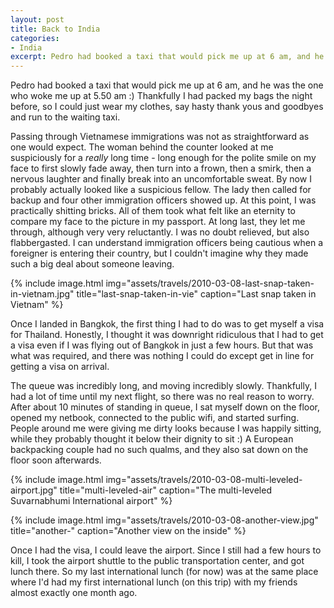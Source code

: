 ```yaml
---
layout: post
title: Back to India
categories:
- India
excerpt: Pedro had booked a taxi that would pick me up at 6 am, and he was the one who woke me up at 5.50 am :) Thankfully I had packed my bags the night before, so I could just wear my clothes, say hasty thank yous and goodbyes and run to the waiting taxi.
---
```


Pedro had booked a taxi that would pick me up at 6 am, and he was the one who
woke me up at 5.50 am :) Thankfully I had packed my bags the night before, so I
could just wear my clothes, say hasty thank yous and goodbyes and run to the
waiting taxi.

Passing through Vietnamese immigrations was not as straightforward as one would
expect. The woman behind the counter looked at me suspiciously for a _really_
long time - long enough for the polite smile on my face to first slowly fade
away, then turn into a frown, then a smirk, then a nervous laughter and finally
break into an uncomfortable sweat. By now I probably actually looked like a
suspicious fellow. The lady then called for backup and four other immigration
officers showed up. At this point, I was practically shitting bricks. All of
them took what felt like an eternity to compare my face to the picture in my
passport. At long last, they let me through, although very very reluctantly. I
was no doubt relieved, but also flabbergasted. I can understand immigration
officers being cautious when a foreigner is entering their country, but I
couldn't imagine why they made such a big deal about someone leaving.

{% include image.html
    img="assets/travels/2010-03-08-last-snap-taken-in-vietnam.jpg"
    title="last-snap-taken-in-vie"
    caption="Last snap taken in Vietnam" %}

Once I landed in Bangkok, the first thing I had to do was to get myself a visa
for Thailand. Honestly, I thought it was downright ridiculous that I had to get
a visa even if I was flying out of Bangkok in just a few hours. But that was
what was required, and there was nothing I could do except get in line for
getting a visa on arrival.

The queue was incredibly long, and moving incredibly slowly. Thankfully, I had a
lot of time until my next flight, so there was no real reason to worry. After
about 10 minutes of standing in queue, I sat myself down on the floor, opened my
netbook, connected to the public wifi, and started surfing. People around me
were giving me dirty looks because I was happily sitting, while they probably
thought it below their dignity to sit :) A European backpacking couple had no
such qualms, and they also sat down on the floor soon afterwards.

{% include image.html
    img="assets/travels/2010-03-08-multi-leveled-airport.jpg"
    title="multi-leveled-air"
    caption="The multi-leveled Suvarnabhumi International airport" %}

{% include image.html
    img="assets/travels/2010-03-08-another-view.jpg"
    title="another-"
    caption="Another view on the inside" %}

Once I had the visa, I could leave the airport. Since I still had a few hours to
kill, I took the airport shuttle to the public transportation center, and got
lunch there. So my last international lunch (for now) was at the same place
where I'd had my first international lunch (on this trip) with my friends almost
exactly one month ago.

